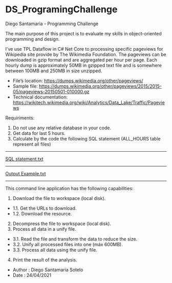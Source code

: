 # DS_ProgramingChallenge
Diego Santamaria - Programming Challenge 

The main purpose of this project is to evaluate my skills in object-oriented programming and design.

I've use TPL Dataflow in C# Net Core to processing specific pageviews for Wikipedia site provide by The Wikimedia Foundation.
The pageviews can be downloaded in gzip format and are aggregated per hour per page. 
Each hourly dump is approximately 50MB in gzipped text file and is somewhere between 100MB and 250MB in size unzipped.

* File’s location: https://dumps.wikimedia.org/other/pageviews/
* Sample file: https://dumps.wikimedia.org/other/pageviews/2015/2015-05/pageviews-20150501-010000.gz
* Technical documentation: https://wikitech.wikimedia.org/wiki/Analytics/Data_Lake/Traffic/Pageviews

Requiriments: 
1. Do not use any relative database in your code.  
2. Get data for last 5 hours.
3. Calculate by the code the following SQL statement (ALL_HOURS table represent all files)
_______________________________________________________________

[SQL statement.txt](https://github.com/dsantasot/DS_ProgramingChallenge/files/6369860/SQL.statement.txt)
_______________________________________________________________

[Output Example.txt](https://github.com/dsantasot/DS_ProgramingChallenge/files/6369853/Output.Example.txt)
_______________________________________________________________

This command line application has the following capabilities: 

1. Download the file to workspace (local disk).
* 1.1. Get the URLs to download.
* 1.2. Download the resource.
2. Decompress the file  to workspace (local disk).
3. Process all data in a unify file.
* 3.1. Read the file and transform the data to reduce the size. 
* 3.2. Unify all processed files into one (máx 600MB).
* 3.3. Process all data using the unify file.
4. Print the result of the analysis.
 
* Author : Diego Santamaria Sotelo
* Date   : 24/04/2021
